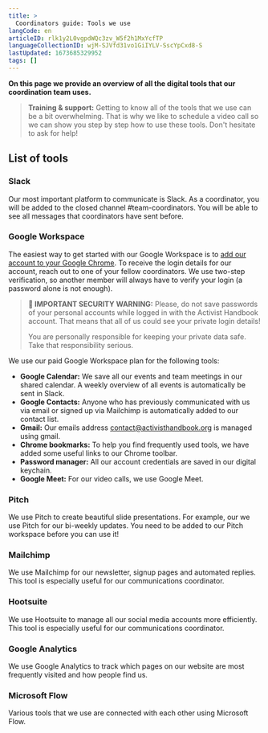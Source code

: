 ```yaml
---
title: >
  Coordinators guide: Tools we use
langCode: en
articleID: rlk1y2L0vgpdWQc3zv_W5f2h1MxYcfTP
languageCollectionID: wjM-SJVfd31vo1GiIYLV-SscYpCxd8-S
lastUpdated: 1673685329952
tags: []
---
```


**On this page we provide an overview of all the digital tools that our coordination team uses.**

> **Training & support:** Getting to know all of the tools that we use can be a bit overwhelming. That is why we like to schedule a video call so we can show you step by step how to use these tools. Don't hesitate to ask for help!

## List of tools

### Slack

Our most important platform to communicate is Slack. As a coordinator, you will be added to the closed channel #team-coordinators. You will be able to see all messages that coordinators have sent before.

### Google Workspace

The easiest way to get started with our Google Workspace is to [add our account to your Google Chrome](https://support.google.com/chrome/answer/2364824?co=GENIE.Platform%3DDesktop&hl=en). To receive the login details for our account, reach out to one of your fellow coordinators. We use two-step verification, so another member will always have to verify your login (a password alone is not enough).

> **🔐 IMPORTANT SECURITY WARNING:** Please, do not save passwords of your personal accounts while logged in with the Activist Handbook account. That means that all of us could see your private login details!
> 
> You are personally responsible for keeping your private data safe. Take that responsibility serious.

We use our paid Google Workspace plan for the following tools:

-   **Google Calendar:** We save all our events and team meetings in our shared calendar. A weekly overview of all events is automatically be sent in Slack.
-   **Google Contacts:** Anyone who has previously communicated with us via email or signed up via Mailchimp is automatically added to our contact list.
-   **Gmail:** Our emails address contact@activisthandbook.org is managed using gmail.
-   **Chrome bookmarks:** To help you find frequently used tools, we have added some useful links to our Chrome toolbar.
-   **Password manager:** All our account credentials are saved in our digital keychain.
-   **Google Meet:** For our video calls, we use Google Meet.

### Pitch

We use Pitch to create beautiful slide presentations. For example, our we use Pitch for our bi-weekly updates. You need to be added to our Pitch workspace before you can use it!

### Mailchimp

We use Mailchimp for our newsletter, signup pages and automated replies. This tool is especially useful for our communications coordinator.

### Hootsuite

We use Hootsuite to manage all our social media accounts more efficiently. This tool is especially useful for our communications coordinator.

### Google Analytics

We use Google Analytics to track which pages on our website are most frequently visited and how people find us.

### Microsoft Flow

Various tools that we use are connected with each other using Microsoft Flow.